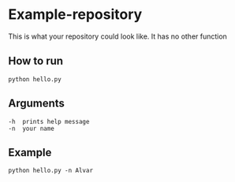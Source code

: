 # Example-repository
This is what your repository could look like. It has no other function

## How to run
    python hello.py

## Arguments
    -h  prints help message
    -n  your name
    
## Example
    python hello.py -n Alvar
    
